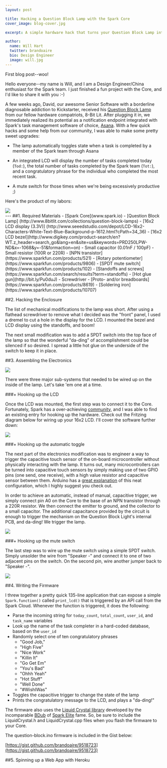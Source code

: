 ```yaml
---
layout: post

title: Hacking a Question Block Lamp with the Spark Core
cover_image: blog-cover.jpg

excerpt: A simple hardware hack that turns your Question Block Lamp into a internet-connected task management notifier with the help of Asana and the Spark Core.  

author:
  name: Will Hart
  twitter: brandoaire
  bio: Design Engineer
  image: will.jpg
---
```


First blog post--woo!

Hello everyone--my name is Will, and I am a Design Engineer/China enthusiast for the Spark team.   I just finished a fun project with the Core, and I'd like to share it with you :-)

A few weeks ago, David, our awesome Senior Software with a borderline diagnosable addiction to Kickstarter, received his [Question Block Lamp](https://www.kickstarter.com/projects/1189253589/the-question-block-lamp) from our fellow hardware compatriots, 8-Bit Lit.  After plugging it in, we immediately realized its potential as a notification endpoint integrated with Spark's task management software of choice, [Asana](https://asana.com).  With a few quick hacks and some help from our community, I was able to make some pretty sweet upgrades:

  - The lamp automatically toggles state when a task is completed by a member of the Spark team through Asana

  - An integrated LCD will display the number of tasks completed today (`Tod:`), the total number of tasks completed by the Spark team (`Tot:`), and a congratulatory phrase for the individual who completed the most recent task.

  - A mute switch for those times when we're being excessively productive ;)

Here's the product of my labors:

<div class="full"><img src="{{ site.url }}/images/question-block-lamp.jpg">
</div>
---
##1. Required Materials
  - [Spark Core](www.spark.io)
  - [Question Block Lamp] (http://www.8bitlit.com/collections/question-block-lamps)
  - [16x2 LCD display (3.3V)] (http://www.seeedstudio.com/depot/LCD-16x2-Characters-White-Text-Blue-Background-p-1612.html?cPath=34_36)
  - [16x2 LCD bezel](http://www.digikey.com/product-search/en?WT.z_header=search_go&lang=en&site=us&keywords=PRD250LPW-ND&x=-1068&y=-51&formaction=on)
  - Small capacitor (0.01nF / 100pF)
  - Small resistor (100R or 220R)
  - [NPN transistor] (https://www.sparkfun.com/products/521)
  - [Rotary potentiometer] (https://www.sparkfun.com/products/9806)
  - [SPDT mute switch] (https://www.sparkfun.com/products/102)
  - [Standoffs and screws] (https://www.sparkfun.com/search/results?term=standoffs)
  - [Hot glue gun](http://bit.ly/Pu0duJ)
  - Screwdriver
  - [Proto- and/or breadboards] (https://www.sparkfun.com/products/8619)
  - [Soldering iron](https://www.sparkfun.com/products/10707)


##2. Hacking the Enclosure

The list of mechanical modifications to the lamp was short.  After using a flathead screwdriver to remove what I decided was the "front" panel, I used a dremel to cut a hole in the display for the LCD.  I mounted the bezel and LCD display using the standoffs, and boom!

The next small modification was to add a SPDT switch into the top face of the lamp so that the wonderful "da-ding" of accomplishment could be silenced if so desired.  I spread a little hot glue on the underside of the switch to keep it in place.

##3. Assembling the Electronics

<div class="full"><img src="{{ site.url }}/images/question-block-electronics.jpg">
</div>

There were three major sub-systems that needed to be wired up on the inside of the lamp.  Let's take 'em one at a time.

###+ Hooking up the LCD

Once the LCD was mounted, the first step was to connect it to the Core.  Fortunately, Spark has a over-achieving [community](http://community.spark.io), and I was able to find an existing entry for hooking up the hardware.  Check out the Fritzing diagram below for wiring up your 16x2 LCD.  I'll cover the software further down:

<div class="full"><img src="{{ site.url }}/images/core-lcd-fritzing.jpg">
</div>

###+ Hooking up the automatic toggle

The next part of the electronics modification was to engineer a way to trigger the capacitive touch sensor of the on-board microcontroller without physically interacting with the lamp.  It turns out, many microcontrollers can be turned into capacitive touch sensors by simply making use of two GPIO pins (one send, one receive), with a high value resistor and capacitive sensor between them.  Arduino has a [great explanation](http://playground.arduino.cc/Main/CapacitiveSensor?from=Main.CapSense#.UyDNa9xLMqw) of this neat configuration, which I highly suggest you check out.

In order to achieve an automatic, instead of manual, capacitive trigger, we simply connect pin A0 on the Core to the base of an NPN transistor through a 220R resistor.  We then connect the emitter to ground, and the collector to a small capacitor.  The additional capacitance provided by the circuit is enough to trigger the mechanism on the Question Block Light's internal PCB, and da-ding! We trigger the lamp.

<div class="full"><img src="{{ site.url }}/images/question-block-toggle.jpg">
</div>

###+ Hooking up the mute switch

The last step was to wire up the mute switch using a simple SPDT switch.  Simply unsolder the wire from "Speaker -" and connect it to one of two adjacent pins on the switch.  On the second pin, wire another jumper back to "Speaker -".

<div class="full"><img src="{{ site.url }}/images/question-block-speaker.jpg">
</div>

##4. Writing the Firmware

I threw together a pretty quick 135-line application that can expose a simple `Spark.function()` called `print_lcd()` that is triggered by an API call from the Spark Cloud.  Whenever the function is triggered, it does the following:

- Parse the incoming string for `today_count`, `total_count`, `user_id`, and `task_name` variables
- Look up the name of the task completer in a hard-coded database, based on the `user_id`
- Randomly select one of ten congratulatory phrases
    - "Good Job,"
    - "High Five"
    - "Nice Work"
    - "Killin It"
    - "Go Get Em"
    - "You's Bad"
    - "Ohhh Yeah"
    - "Hot Stuff"
    - "Well Done"
    - "#WishIWas"
- Toggles the capacitive trigger to change the state of the lamp
- Prints the congratulatory message to the LCD, and plays a "da-ding!"

The firmware also uses the [Liquid Crystal library](https://github.com/technobly/SparkCore-LiquidCrystal) developed by the incomparable [BDub](https://community.spark.io/users/bdub/activity) of [Spark Elite](https://community.spark.io/t/welcome-bdub-and-timb-as-moderators-and-spark-elite/3063) fame.  So, be sure to include the LiquidCrystal.h and LiquidCrystal.cpp files when you flash the firmware to your Core.

The question-block.ino firmware is included in the Gist below:

[https://gist.github.com/brandoaire/9518723](https://gist.github.com/brandoaire/9518723)

##5. Spinning up a Web App with Heroku
